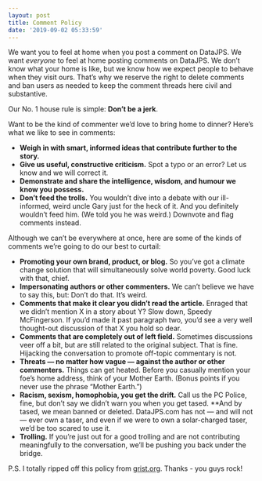 ```yaml
---
layout: post
title: Comment Policy
date: '2019-09-02 05:33:59'
---
```


We want you to feel at home when you post a comment on DataJPS. We want _everyone_ to feel at home posting comments on DataJPS. We don’t know what your home is like, but we know how we expect people to behave when they visit ours. That’s why we reserve the right to delete comments and ban users as needed to keep the comment threads here civil and substantive.

Our No. 1 house rule is simple: **Don’t be a jerk**.

Want to be the kind of commenter we’d love to bring home to dinner? Here’s what we like to see in comments:

- **Weigh in with smart, informed ideas that contribute further to the story.**
- **Give us useful, constructive criticism.** Spot a typo or an error? Let us know and we will correct it.
- **Demonstrate and share the intelligence, wisdom, and humour we know you possess.**
- **Don’t feed the trolls.** You wouldn’t dive into a debate with our ill-informed, weird uncle Gary just for the heck of it. And you definitely wouldn’t feed him. (We told you he was weird.) Downvote and flag comments instead.

Although we can’t be everywhere at once, here are some of the kinds of comments we’re going to do our best to curtail:

- **Promoting your own brand, product, or blog.** So you’ve got a climate change solution that will simultaneously solve world poverty. Good luck with that, chief.
- **Impersonating authors or other commenters.** We can’t believe we have to say this, but: Don’t do that. It’s weird.
- **Comments that make it clear you didn’t read the article.** Enraged that we didn’t mention X in a story about Y? Slow down, Speedy McFingerson. If you’d made it past paragraph two, you’d see a very well thought-out discussion of that X you hold so dear.
- **Comments that are completely out of left field.** Sometimes discussions veer off a bit, but are still related to the original subject. That is fine. Hijacking the conversation to promote off-topic commentary is not.
- **Threats — no matter how vague — against the author or other commenters.** Things can get heated. Before you casually mention your foe’s home address, think of your Mother Earth. (Bonus points if you never use the phrase “Mother Earth.”)
- **Racism, sexism, homophobia, you get the drift.** Call us the PC Police, fine, but don’t say we didn’t warn you when you get tased. \*\*And by tased, we mean banned or deleted. DataJPS.com has not — and will not — ever own a taser, and even if we were to own a solar-charged taser, we’d be too scared to use it.
- **Trolling.** If you’re just out for a good trolling and are not contributing meaningfully to the conversation, we’ll be pushing you back under the bridge.

P.S. I totally ripped off this policy from [grist.org](https://grist.org/grist-comment-policy/). Thanks - you guys rock!

